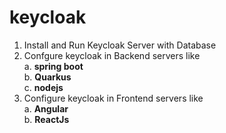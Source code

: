 # keycloak

1. Install and Run Keycloak Server with Database  
2. Confgure keycloak in Backend servers like  
    a. __spring boot__  
    b. __Quarkus__  
    c. __nodejs__  
3. Configure keycloak in Frontend servers like  
    a. __Angular__  
    b. __ReactJs__  
